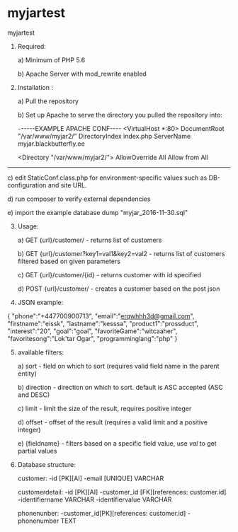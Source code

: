 # myjartest
myjartest

1) Required:


   a) Minimum of PHP 5.6
   
   b) Apache Server with mod_rewrite enabled

2) Installation :


    a) Pull the repository
    
    b) Set up Apache to serve the directory you pulled the repository into:
   
   ------EXAMPLE APACHE CONF----
    <VirtualHost *:80>
    DocumentRoot "/var/www/myjar2/"
    DirectoryIndex index.php
    ServerName myjar.blackbutterfly.ee

    <Directory "/var/www/myjar2/">
      AllowOverride All
      Allow from All
    </Directory>
   </VirtualHost>
  --------------------------------
  
   c) edit StaticConf.class.php for environment-specific values such as DB-configuration and site URL.
   
   d) run composer to verify external dependencies
   
   e) import the example database dump "myjar_2016-11-30.sql"
   
3) Usage:


   a) GET {url}/customer/ - returns list of customers
   
   b) GET {url}/customer?key1=val1&key2=val2 - returns list of customers filtered based on given parameters
   
   c) GET {url}/customer/{id} - returns customer with id specified
   
   d) POST {url}/customer/ - creates a customer based on the post json
   
4) JSON example:
  
  {
    "phone":"+447700900713",
    "email":"erqwhhh3d@gmail.com",
    "firstname":"eissk",
    "lastname":"kesssa",
    "product1":"prossduct",
    "interest":"20",
    "goal":"goal",
    "favoriteGame":"witcaaher",
    "favoritesong":"Lok'tar Ogar",
    "programminglang":"php"
  }
  
 5) available filters:
 
       a) sort      - field on which to sort (requires valid field name in the parent entity)
       
       b) direction - direction on which to sort. default is ASC accepted (ASC and DESC)
       
       c) limit     - limit the size of the result, requires positive integer
       
       d) offset    - offset of the result (requires a valid limit and a positive integer)
       
       e) {fieldname} - filters based on a specific field value, use *val* to get partial values

 6) Database structure:
 
      customer:
         -id [PK][AI]
         -email [UNIQUE] VARCHAR
      
      customerdetail:
         -id [PK][AI]
         -customer_id [FK][references: customer.id]
         -identifiername VARCHAR
         -identifiervalue VARCHAR
       
       phonenunber:
         -customer_id[PK][references: customer.id]
         -phonenumber TEXT
         
   
